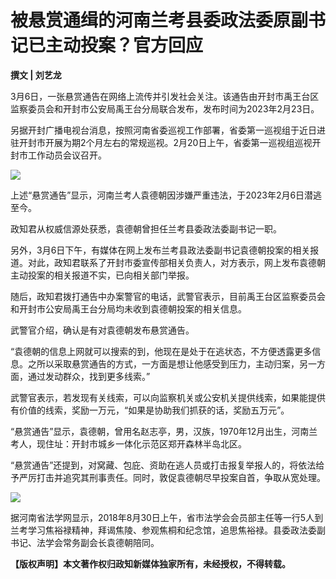 # 被悬赏通缉的河南兰考县委政法委原副书记已主动投案？官方回应

**撰文 | 刘艺龙**

3月6日，一张悬赏通告在网络上流传并引发社会关注。该通告由开封市禹王台区监察委员会和开封市公安局禹王台分局联合发布，发布时间为2023年2月23日。

另据开封广播电视台消息，按照河南省委巡视工作部署，省委第一巡视组于近日进驻开封市开展为期2个月左右的常规巡视。2月20日上午，省委第一巡视组巡视开封市工作动员会议召开。

![](https://inews.gtimg.com/news_bt/OciAfLe3X8m1N-FzOk9Zzuo2xNeNs2-FSpayeUr0LSr9YAA/1000)

上述“悬赏通告”显示，河南兰考人袁德朝因涉嫌严重违法，于2023年2月6日潜逃至今。

政知君从权威信源处获悉，袁德朝曾担任兰考县委政法委副书记一职。

另外，3月6日下午，有媒体在网上发布兰考县政法委副书记袁德朝投案的相关报道。对此，政知君联系了开封市委宣传部相关负责人，对方表示，网上发布袁德朝主动投案的相关报道不实，已向相关部门举报。

随后，政知君拨打通告中办案警官的电话，武警官表示，目前禹王台区监察委员会和开封市公安局禹王台分局均未收到袁德朝投案的相关信息。

武警官介绍，确认是有对袁德朝发布悬赏通告。

“袁德朝的信息上网就可以搜索的到，他现在是处于在逃状态，不方便透露更多信息。之所以采取悬赏通告的方式，一方面是想让他感受到压力，主动归案，另一方面，通过发动群众，找到更多线索。”

武警官表示，若发现有关线索，可以向监察机关或公安机关提供线索，如果能提供有价值的线索，奖励一万元，“如果是协助我们抓获的话，奖励五万元”。

“悬赏通告”显示，袁德朝，曾用名赵志亭，男，汉族，1970年12月出生，河南兰考人，现住址：开封市城乡一体化示范区郑开森林半岛北区。

“悬赏通告”还提到，对窝藏、包庇、资助在逃人员或打击报复举报人的，将依法给予严厉打击并追究其刑事责任。同时，敦促袁德朝尽早投案自首，争取从宽处理。

![](https://inews.gtimg.com/news_bt/OsV05-sJk418h8EpdbvhIchxfp2NmMATRLdIzLdoJkUyYAA/1000)

据河南省法学网显示，2018年8月30日上午，省市法学会会员部主任等一行5人到兰考学习焦裕禄精神，拜谒焦陵、参观焦桐和纪念馆，追思焦裕禄。县委政法委副书记、法学会常务副会长袁德朝陪同。

**【版权声明】本文著作权归政知新媒体独家所有，未经授权，不得转载。**

